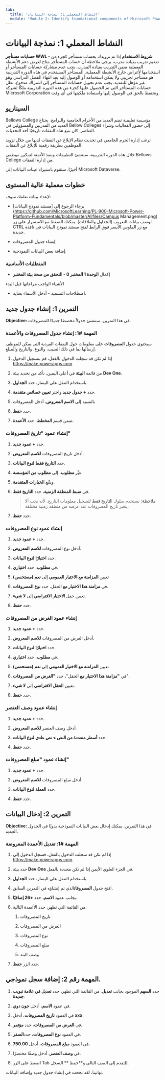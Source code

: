 ```yaml
---
lab:
  title: 'النشاط المعملي 1: نمذجة البيانات'
  module: 'Module 2: Identify foundational components of Microsoft Power Platform'
---
```


# النشاط المعملي 1: نمذجة البيانات

**حسابات مستأجر WWL - شروط الاستخدام** إذا تم تزويدك بحساب مستأجر كجزء من تقديم تدريب بقيادة مدرب، يرجى ملاحظة أن حساب المستأجر متاح لغرض دعم الأنشطة المعملية ضمن التدريب بقيادة المدرب. يجب عدم مشاركة حسابات المستأجر أو استخدامها لأغراض خارج الأنشطة المعملية. المستأجر المستخدم في هذه الدورة التدريبية هو مستأجر تجريبي ولا يمكن استخدامه أو الوصول إليه بعد انتهاء الفصل الدراسي وهو غير مؤهل للتمديد. يجب عدم تحويل حسابات المستأجر إلى اشتراك مدفوع. تظل حسابات المستأجر التي تم الحصول عليها كجزء من هذه الدورة التدريبية ملكًا لشركة Microsoft Corporation ونحتفظ بالحق في الوصول إليها واستعادة ملكيتها في أي وقت. 

## السيناريو

Bellows College مؤسسة تعليمية تضم العديد من الأحرام الجامعية والبرامج. يحتاج العديد من المدربين والمسؤولين في Bellow Colleges إلى حضور الفعاليات وشراء العناصر. كان تتبع هذه النفقات تاريخيًا أحد التحديات. 

ترغب إدارة الحرم الجامعي في تحديث نظام الإبلاغ عن النفقات لديها من خلال تزويد الموظفين بطريقة رقمية للإبلاغ عن النفقات. 

خلال هذه الدورة التدريبية، سننشئ التطبيقات وننفذ الأتمتة لتمكين موظفي Bellows College من إدارة النفقات.

أخيرًا، ستقوم باستيراد عينات البيانات إلى Microsoft Dataverse.

## خطوات معملية عالية المستوى

لإعداد بيئات تعلمك سوف:

- برجاء الرجوع إلى [مستند نموذج البيانات](https://github.com/MicrosoftLearning/PL-900-Microsoft-Power-Platform-Fundamentals/blob/master/Allfiles/Campus Management.png) لوصف بيانات التعريف (الجداول والعلاقات). يمكنك الضغط مع الاستمرار على زر CTRL مع زر الماوس الأيسر فوق الرابط لفتح مستند نموذج البيانات في نافذة جديدة.

- إنشاء جدول المصروفات

- إضافة بعض البيانات النموذجية. 

### المتطلبات الأساسية

- إكمال **الوحدة 1 المختبر 0 - التحقق من صحة بيئة المختبر**

الأشياء الواجب مراعاتها قبل البدء

- اصطلاحات التسمية - أدخل الأسماء بعناية.

## التمرين 1: إنشاء جدول جديد

**Objective:** في هذا التمرين، ستنشئ جدولاً مخصصًا جديدًا للمصروفات.

### المهمة #1: إنشاء جدول المصروفات والأعمدة

سيحتوي جدول **المصروفات** على معلومات حول النفقات الفردية التي يمكن للموظف إرسالها بما في ذلك السبب، والنوع، والتاريخ والمبلغ.

1. إذا لم تكن قد سجلت الدخول بالفعل، قم بتسجيل الدخول https://make.powerapps.com

1. من قائمة **البيئة** في أعلى اليمين، تأكد من تحديد بيئة **Dev One**.

1. باستخدام التنقل على اليسار، حدد **الجداول**.

1. حدد **+ جدول جديد** واختر **تعيين خصائص متقدمة**.

1. بالنسبة إلى **الاسم المعروض**، أدخل المصروفات

1. حدد **حفظ**.

1. ضمن قسم **المخطط**، حدد **الأعمدة**.

### إنشاء عمود "تاريخ المصروفات"

1. حدد **+ عمود جديد**.

1. أدخل تاريخ المصروفات **للاسم المعروض**.

1. حدد **التاريخ فقط** **لنوع البيانات**.

1. غيِّر **مطلوب**، إلى **مطلوب من المؤسسة**.

1. وسِّع **الخيارات المتقدمة**.

1. في **ضبط المنطقة الزمنية**، حدد **التاريخ فقط**.

    >**ملاحظة:** نستخدم سلوك **التاريخ فقط** لتسجيل معلومات التاريخ، لأنه يجب ألا يتغير تاريخ المصروفات عند عرضه من منطقة زمنية مختلفة.

1. حدد **حفظ**.

### إنشاء عمود نوع المصروفات

1. حدد **+ عمود جديد**.

1. أدخل نوع المصروفات **للاسم المعروض**.

1. حدد **اختيارًا** **لنوع البيانات**.

1. في **مطلوب**، حدد **اختياري**.

1. تعيين **المزامنة مع الاختيار العمومي** إلى **نعم (مستحسن)**

1. في **مزامنة هذا الاختيار مع** الحقل، حدد **نوع المصروفات**.

1. تعيين حقل **الاختيار الافتراضي** إلى **لا شيء**.

1. حدد **حفظ**.

### إنشاء عمود الغرض من المصروفات

1. حدد **+ عمود جديد**.

1. أدخل الغرض من المصروفات **للاسم المعروض**.

1. حدد **اختيارًا** **لنوع البيانات**.

1. في **مطلوب**، حدد **اختياري**.

1. تعيين **المزامنة مع الاختيار العمومي** إلى **نعم (مستحسن)**

1. في **"مزامنة هذا الاختيار مع** الحقل"، حدد **"الغرض من المصروفات**".

1. تعيين **الحقل الافتراضي** إلى **لا شيء**.

1. حدد **حفظ**.

### إنشاء عمود وصف العنصر

1. حدد **+ عمود جديد**.

1. أدخل وصف العنصر **للاسم المعروض**.

1. حدد **أسطر متعددة من النص &gt; نص عادي** **لنوع البيانات**.

1. حدد **حفظ**.

### إنشاء عمود "مبلغ المصروفات"

1. حدد **+ عمود جديد**.

1. أدخل مبلغ المصروفات **للاسم المعروض**.

1. حدد **العملة** **لنوع البيانات**.

1. حدد **حفظ**.

 
## التمرين 2: إدخال البيانات

**Objective:** في هذا التمرين، يمكنك إدخال بعض البيانات النموذجية يدويًا في الجدول الجديد. 

### المهمة #1: تعديل الأعمدة المعروضة

1. إذا لم تكن قد سجلت الدخول بالفعل، فسجِل الدخول إلى https://make.powerapps.com.

1. حدد بيئة **Dev One** في الجزء العلوي الأيمن إذا لم تكن محددة بالفعل.

1. باستخدام التنقل على اليسار، حدد **الجداول**.

1. افتح جدول **المصروفات**الذي تم إنشاؤه في التمرين السابق.

1. بجانب عمود **الاسم**، حدد **+26 إضافيًا**.

1. من القائمة التي تظهر، حدد الأعمدة التالية.

    1. تاريخ المصروفات

    2. الغرض من المصروفات 

    3. نوع المصروفات

    4. مبلغ المصروفات

    5. وصف البند

1. حدد الزر **حفظ**.

## المهمة رقم 2: إضافة سجل نموذجي.

1. حدد **السهم** الموجود بجانب **تعديل**. من القائمة التي تظهر، حدد **تعديل في علامة تبويب جديدة**.

1. في عمود **الاسم**، أدخل **جون دوي**.

1. في العمود **تاريخ المصروفات**، أدخل **xxx**.

1. في **الغرض من المصروفات**، حدد **مؤتمر**.

1. في العمود **نوع المصروفات**، حدد**السفر**.

1. في العمود **مبلغ المصروفات**، أدخل **750.00**.

1. في **وصف العنصر**، أدخل وصفًا مختصرًا.

1. اضغط على الزر Tab للتقدم إلى الصف التالي و**حفظ ** السجل.

تهانينا، لقد نجحت في إنشاء جدول جديد وإضافة البيانات.


